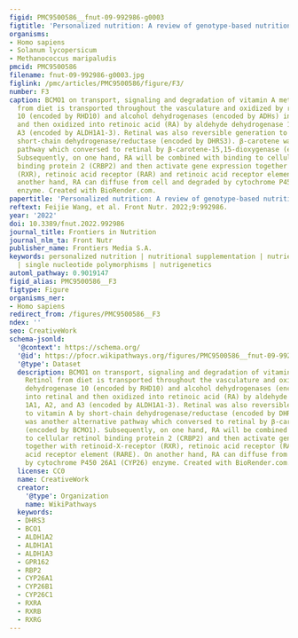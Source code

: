 ```yaml
---
figid: PMC9500586__fnut-09-992986-g0003
figtitle: 'Personalized nutrition: A review of genotype-based nutritional supplementation'
organisms:
- Homo sapiens
- Solanum lycopersicum
- Methanococcus maripaludis
pmcid: PMC9500586
filename: fnut-09-992986-g0003.jpg
figlink: /pmc/articles/PMC9500586/figure/F3/
number: F3
caption: BCMO1 on transport, signaling and degradation of vitamin A metabolism. Retinol
  from diet is transported throughout the vasculature and oxidized by retinol dehydrogenase
  10 (encoded by RHD10) and alcohol dehydrogenases (encoded by ADHs) into retinal
  and then oxidized into retinoic acid (RA) by aldehyde dehydrogenase 1A1, A2, and
  A3 (encoded by ALDH1A1-3). Retinal was also reversible generation to vitamin A by
  short-chain dehydrogenase/reductase (encoded by DHRS3). β-carotene was another alternative
  pathway which conversed to retinal by β-carotene-15,15-dioxygenase (encoded by BCMO1).
  Subsequently, on one hand, RA will be combined with binding to cellular retinol
  binding protein 2 (CRBP2) and then activate gene expression together with retinoid-X-receptor
  (RXR), retinoic acid receptor (RAR) and retinoic acid receptor element (RARE). On
  another hand, RA can diffuse from cell and degraded by cytochrome P450 26A1 (CYP26)
  enzyme. Created with BioRender.com.
papertitle: 'Personalized nutrition: A review of genotype-based nutritional supplementation.'
reftext: Feijie Wang, et al. Front Nutr. 2022;9:992986.
year: '2022'
doi: 10.3389/fnut.2022.992986
journal_title: Frontiers in Nutrition
journal_nlm_ta: Front Nutr
publisher_name: Frontiers Media S.A.
keywords: personalized nutrition | nutritional supplementation | nutrient | genotype
  | single nucleotide polymorphisms | nutrigenetics
automl_pathway: 0.9019147
figid_alias: PMC9500586__F3
figtype: Figure
organisms_ner:
- Homo sapiens
redirect_from: /figures/PMC9500586__F3
ndex: ''
seo: CreativeWork
schema-jsonld:
  '@context': https://schema.org/
  '@id': https://pfocr.wikipathways.org/figures/PMC9500586__fnut-09-992986-g0003.html
  '@type': Dataset
  description: BCMO1 on transport, signaling and degradation of vitamin A metabolism.
    Retinol from diet is transported throughout the vasculature and oxidized by retinol
    dehydrogenase 10 (encoded by RHD10) and alcohol dehydrogenases (encoded by ADHs)
    into retinal and then oxidized into retinoic acid (RA) by aldehyde dehydrogenase
    1A1, A2, and A3 (encoded by ALDH1A1-3). Retinal was also reversible generation
    to vitamin A by short-chain dehydrogenase/reductase (encoded by DHRS3). β-carotene
    was another alternative pathway which conversed to retinal by β-carotene-15,15-dioxygenase
    (encoded by BCMO1). Subsequently, on one hand, RA will be combined with binding
    to cellular retinol binding protein 2 (CRBP2) and then activate gene expression
    together with retinoid-X-receptor (RXR), retinoic acid receptor (RAR) and retinoic
    acid receptor element (RARE). On another hand, RA can diffuse from cell and degraded
    by cytochrome P450 26A1 (CYP26) enzyme. Created with BioRender.com.
  license: CC0
  name: CreativeWork
  creator:
    '@type': Organization
    name: WikiPathways
  keywords:
  - DHRS3
  - BCO1
  - ALDH1A2
  - ALDH1A1
  - ALDH1A3
  - GPR162
  - RBP2
  - CYP26A1
  - CYP26B1
  - CYP26C1
  - RXRA
  - RXRB
  - RXRG
---
```

